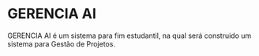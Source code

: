 # GERENCIA AI

GERENCIA AI é um sistema para fim estudantil, na qual será construido um sistema para Gestão de Projetos.
